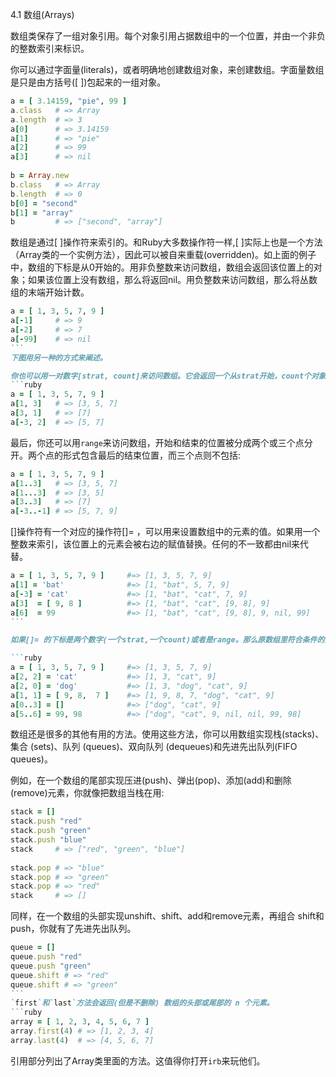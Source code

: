 4.1 数组(Arrays)

数组类保存了一组对象引用。每个对象引用占据数组中的一个位置，并由一个非负的整数索引来标识。

你可以通过字面量(literals)，或者明确地创建数组对象，来创建数组。字面量数组是只是由方括号([ ])包起来的一组对象。

```ruby
a = [ 3.14159, ​"pie"​, 99 ]​ 	
a.class   ​# => Array​​ 	
a.length  ​# => 3​
a[0]      ​# => 3.14159​ 	
a[1]      ​# => "pie"​​ 	
a[2]      ​# => 99​​ 	
a[3]      ​# => nil
​ 	
b = Array.new​ 	
b.class   ​# => Array​​ 	
b.length  ​# => 0​
b[0] = ​"second"​ 	
b[1] = ​"array"​
b         ​# => ["second", "array"]​
```

数组是通过[ ]操作符来索引的。和Ruby大多数操作符一样,[ ]实际上也是一个方法（Array类的一个实例方法），因此可以被自来重载(overridden)。如上面的例子中，数组的下标是从0开始的。用非负整数来访问数组，数组会返回该位置上的对象；如果该位置上没有数组，那么将返回nil。用负整数来访问数组，那么将丛数组的末端开始计数。

```ruby
a = [ 1, 3, 5, 7, 9 ]​ 	
a[-1]     ​# => 9​​ 	
a[-2]     ​# => 7​​ 	
a[-99]    ​# => nil
```​
下图用另一种的方式来阐述。

你也可以用一对数字[strat, count]来访问数组。它会返回一个从strat开始，count个对象引用的新数组。
```ruby
a = [ 1, 3, 5, 7, 9 ]​ 	
a[1, 3]   ​# => [3, 5, 7]​ 	
a[3, 1]   ​# => [7]​​ 	
a[-3, 2]  ​# => [5, 7]​
```

最后，你还可以用`range`来访问数组，开始和结束的位置被分成两个或三个点分开。两个点的形式包含最后的结束位置，而三个点则不包括:

```ruby
a = [ 1, 3, 5, 7, 9 ]​ 	
a[1..3]   ​# => [3, 5, 7]​​ 	
a[1...3]  ​# => [3, 5]​​ 	
a[3..3]   ​# => [7]​​ 	
a[-3..-1] ​# => [5, 7, 9]​
```

[]操作符有一个对应的操作符[]= ，可以用来设置数组中的元素的值。如果用一个整数来索引，该位置上的元素会被右边的赋值替换。任何的不一致都由nil来代替。

```ruby
a = [ 1, 3, 5, 7, 9 ]     ​#=> [1, 3, 5, 7, 9]​​ 	
a[1] = ​'bat'​              ​#=> [1, "bat", 5, 7, 9]​​ 	
a[-3] = ​'cat'​             ​#=> [1, "bat", "cat", 7, 9]​​ 	
a[3]  = [ 9, 8 ]          ​#=> [1, "bat", "cat", [9, 8], 9]​​ 	
a[6]  = 99                ​#=> [1, "bat", "cat", [9, 8], 9, nil, 99]
```​

如果[]= 的下标是两个数字(一个strat,一个count)或者是range。那么原数组里符合条件的元素都会被右边的赋值替换。如果长度是0，那么右边的赋值会插到数组的起始位置，并且不会删掉任何元素。如果右边本身是一个数组，其元素将替换掉原数组对应位置上的元素。如果索引下标选择的元素的个数和右边赋值元素的个数不一致，那么数组会自动调整大小。

```ruby
a = [ 1, 3, 5, 7, 9 ]     ​#=> [1, 3, 5, 7, 9]​​ 	
a[2, 2] = ​'cat'​           ​#=> [1, 3, "cat", 9]​ 	
a[2, 0] = ​'dog'​           ​#=> [1, 3, "dog", "cat", 9]​​ 	
a[1, 1] = [ 9, 8,  7 ]    ​#=> [1, 9, 8, 7, "dog", "cat", 9]​​ 	
a[0..3] = []              ​#=> ["dog", "cat", 9]​​ 	
a[5..6] = 99, 98          ​#=> ["dog", "cat", 9, nil, nil, 99, 98]​
```
数组还是很多的其他有用的方法。使用这些方法，你可以用数组实现栈(stacks)、集合 (sets)、队列 (queues)、双向队列 (dequeues)和先进先出队列(FIFO queues)。

例如，在一个数组的尾部实现压进(push)、弹出(pop)、添加(add)和删除(remove)元素，你就像把数组当栈在用:

```ruby
stack = []​ 	
stack.push ​"red"​​ 	
stack.push ​"green"​ 	
stack.push ​"blue"​​ 	
stack     ​# => ["red", "green", "blue"]​
​	
stack.pop ​# => "blue"​​ 	
stack.pop ​# => "green"​ 	
stack.pop ​# => "red"​​ 	
stack     ​# => []​
```

同样，在一个数组的头部实现unshift​、​shift、​add和remove元素，再组合 shift和push，你就有了先进先出队列。
```ruby
queue = []​ 	
queue.push ​"red"​​ 	
queue.push ​"green"​ 	
queue.shift ​# => "red"​​ 	
queue.shift ​# => "green"
```​
`first`和`last`方法会返回(但是不删除) 数组的头部或尾部的 n 个元素。
```ruby
array = [ 1, 2, 3, 4, 5, 6, 7 ]​ 	
array.first(4) ​# => [1, 2, 3, 4]​ 	
array.last(4)  ​# => [4, 5, 6, 7]​
```
引用部分列出了Array类里面的方法。这值得你打开`irb`来玩他们。